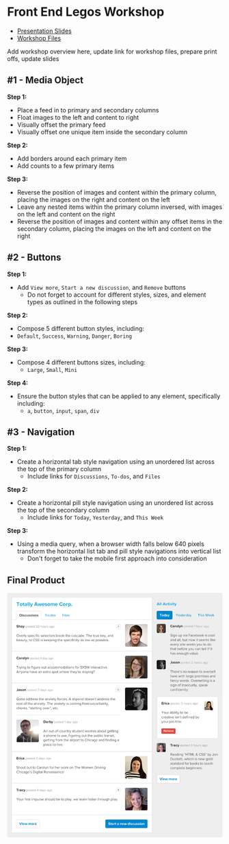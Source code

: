 # Front End Legos Workshop

* [Presentation Slides](https://speakerdeck.com/shayhowe/front-end-legos-workshop-reusable-html-and-css)
* [Workshop Files](#)

Add workshop overview here, update link for workshop files, prepare print offs, update slides

## #1 - Media Object

**Step 1:**

* Place a feed in to primary and secondary columns
* Float images to the left and content to right
* Visually offset the primary feed
* Visually offset one unique item inside the secondary column

**Step 2:**

* Add borders around each primary item
* Add counts to a few primary items

**Step 3:**

* Reverse the position of images and content within the primary column, placing the images on the right and content on the left
* Leave any nested items within the primary column inversed, with images on the left and content on the right
* Reverse the position of images and content within any offset items in the secondary column, placing the images on the left and content on the right

## #2 - Buttons

**Step 1:**

* Add `View more`, `Start a new discussion`, and `Remove` buttons
  * Do not forget to account for different styles, sizes, and element types as outlined in the following steps

**Step 2:**

* Compose 5 different button styles, including:
 * `Default`, `Success`, `Warning`, `Danger`, `Boring`

**Step 3:**

* Compose 4 different buttons sizes, including:
  * `Large`, `Small`, `Mini`

**Step 4:**

* Ensure the button styles that can be applied to any element, specifically including:
  * `a`, `button`, `input`, `span`, `div`

## #3 - Navigation

**Step 1:**

* Create a horizontal tab style navigation using an unordered list across the top of the primary column
  * Include links for `Discussions`, `To-dos`, and `Files`

**Step 2:**

* Create a horizontal pill style navigation using an unordered list across the top of the secondary column
  * Include links for `Today`, `Yesterday`, and `This Week`

**Step 3:**

* Using a media query, when a browser width falls below 640 pixels transform the horizontal list tab and pill style navigations into vertical list
  * Don't forget to take the mobile first approach into consideration

## Final Product

![Workshop Screenshot](solution/screenshot.png)
